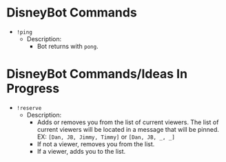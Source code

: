 # DisneyBot Commands
- `!ping`
  - Description:
    - Bot returns with `pong`.
  
# DisneyBot Commands/Ideas In Progress
- `!reserve`
  - Description:
    - Adds or removes you from the list of current viewers. The list of current viewers will be located in a message that will be pinned. EX: `[Dan, JB, Jimmy, Timmy]` or `[Dan, JB, _, _]` 
    - If not a viewer, removes you from the list.
    - If a viewer, adds you to the list.
